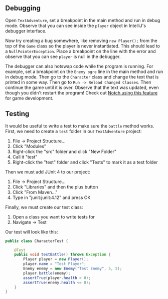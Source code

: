 ## Debugging

Open `TextAdventure`, set a breakpoint in the main method and run in debug mode. Observe that you can see inside the `player` object in IntelliJ's debugger interface.

Now try creating a bug somewhere, like removing `new Player();` from the top of the `Game` class so the player is never instantiated. This should lead to a `NullPointerException`. Place a breakpoint on the line with the error and observe that you can see `player` is null in the debugger.

The debugger can also hotswap code while the program is running. For example, set a breakpoint on the `Enemy ogre` line in the main method and run in debug mode. Then go to the `Character` class and change the text that is printed in some way. Then go to `Run -> Reload Changed Classes`. Then continue the game until it is over. Observe that the text was updated, even though you didn't restart the program! Check out [Notch using this feature](https://www.youtube.com/watch?v=BES9EKK4Aw4) for game development.

## Testing

It would be useful to write a test to make sure the `battle` method works. First, we need to create a `test` folder in our `TextAdventure` project:

1. File -> Project Structure...
2. Click "Modules"
3. Right-click the "src" folder and click "New Folder"
4. Call it "test"
5. Right-click the "test" folder and click "Tests" to mark it as a test folder

Then we must add JUnit 4 to our project:

1. File -> Project Structure...
2. Click "Libraries" and then the plus button
3. Click "From Maven..."
4. Type in "junit:junit:4.12" and press OK

Finally, we must create our test class:

1. Open a class you want to write tests for
2. Navigate -> Test 

Our test will look like this:

```java
public class CharacterTest {

    @Test
    public void testBattle() throws Exception {
        Player player = new Player();
        player.name = "Test Player";
        Enemy enemy = new Enemy("Test Enemy", 5, 5);
        player.battle(enemy);
        assertTrue(player.health > 0);
        assertTrue(enemy.health <= 0);
    }
}
```
